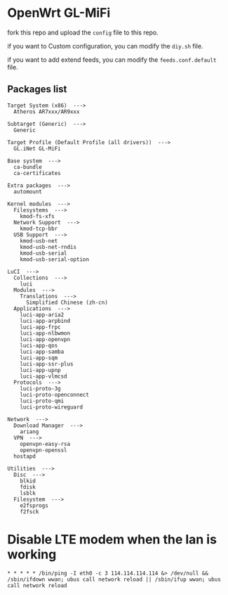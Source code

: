 # OpenWrt GL-MiFi

fork this repo and upload the `config` file to this repo.

if you want to Custom configuration, you can modify the `diy.sh` file.

if you want to add extend feeds, you can modify the `feeds.conf.default` file.

## Packages list

```
Target System (x86)  --->
  Atheros AR7xxx/AR9xxx

Subtarget (Generic)  --->
  Generic

Target Profile (Default Profile (all drivers))  --->
  GL.iNet GL-MiFi

Base system  --->
  ca-bundle
  ca-certificates

Extra packages  --->
  automount

Kernel modules  --->
  Filesystems  --->
    kmod-fs-xfs
  Network Support  --->
    kmod-tcp-bbr
  USB Support  --->
    kmod-usb-net
    kmod-usb-net-rndis
    kmod-usb-serial
    kmod-usb-serial-option

LuCI  --->
  Collections  --->
    luci
  Modules  --->
    Translations  --->
      Simplified Chinese (zh-cn)
  Applications  --->
    luci-app-aria2
    luci-app-arpbind
    luci-app-frpc
    luci-app-nlbwmon
    luci-app-openvpn
    luci-app-qos
    luci-app-samba
    luci-app-sqm
    luci-app-ssr-plus
    luci-app-upnp
    luci-app-vlmcsd
  Protocols  --->
    luci-proto-3g 
    luci-proto-openconnect
    luci-proto-qmi
    luci-proto-wireguard

Network  --->
  Download Manager  --->
    ariang
  VPN  --->
    openvpn-easy-rsa
    openvpn-openssl
  hostapd

Utilities  --->
  Disc  --->
    blkid
    fdisk
    lsblk
  Filesystem  --->
    e2fsprogs
    f2fsck
```

# Disable LTE modem when the lan is working

```
* * * * * /bin/ping -I eth0 -c 3 114.114.114.114 &> /dev/null && /sbin/ifdown wwan; ubus call network reload || /sbin/ifup wwan; ubus call network reload
```